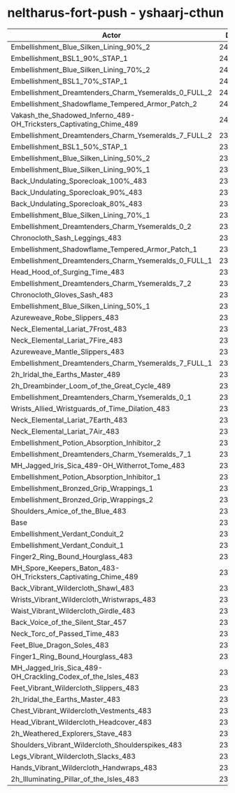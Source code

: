 # neltharus-fort-push - yshaarj-cthun
| Actor | DPS | Increase |
|---|:---:|:---:|
|Embellishment_Blue_Silken_Lining_90%_2|243274|3.98%|
|Embellishment_BSL1_90%_STAP_1|241787|3.34%|
|Embellishment_Blue_Silken_Lining_70%_2|241269|3.12%|
|Embellishment_BSL1_70%_STAP_1|240800|2.92%|
|Embellishment_Dreamtenders_Charm_Ysemeralds_0_FULL_2|240774|2.91%|
|Embellishment_Shadowflame_Tempered_Armor_Patch_2|240233|2.68%|
|Vakash_the_Shadowed_Inferno_489-OH_Tricksters_Captivating_Chime_489|240011|2.58%|
|Embellishment_Dreamtenders_Charm_Ysemeralds_7_FULL_2|239924|2.54%|
|Embellishment_BSL1_50%_STAP_1|239780|2.48%|
|Embellishment_Blue_Silken_Lining_50%_2|239342|2.29%|
|Embellishment_Blue_Silken_Lining_90%_1|238822|2.07%|
|Back_Undulating_Sporecloak_100%_483|238586|1.97%|
|Back_Undulating_Sporecloak_90%_483|238249|1.83%|
|Back_Undulating_Sporecloak_80%_483|237856|1.66%|
|Embellishment_Blue_Silken_Lining_70%_1|237768|1.62%|
|Embellishment_Dreamtenders_Charm_Ysemeralds_0_2|237411|1.47%|
|Chronocloth_Sash_Leggings_483|237385|1.46%|
|Embellishment_Shadowflame_Tempered_Armor_Patch_1|237299|1.42%|
|Embellishment_Dreamtenders_Charm_Ysemeralds_0_FULL_1|237160|1.36%|
|Head_Hood_of_Surging_Time_483|237089|1.33%|
|Embellishment_Dreamtenders_Charm_Ysemeralds_7_2|237025|1.30%|
|Chronocloth_Gloves_Sash_483|236812|1.21%|
|Embellishment_Blue_Silken_Lining_50%_1|236671|1.15%|
|Azureweave_Robe_Slippers_483|236582|1.12%|
|Neck_Elemental_Lariat_7Frost_483|236369|1.02%|
|Neck_Elemental_Lariat_7Fire_483|236312|1.00%|
|Azureweave_Mantle_Slippers_483|236261|0.98%|
|Embellishment_Dreamtenders_Charm_Ysemeralds_7_FULL_1|236081|0.90%|
|2h_Iridal_the_Earths_Master_489|235992|0.86%|
|2h_Dreambinder_Loom_of_the_Great_Cycle_489|235816|0.79%|
|Embellishment_Dreamtenders_Charm_Ysemeralds_0_1|235494|0.65%|
|Wrists_Allied_Wristguards_of_Time_Dilation_483|235337|0.58%|
|Neck_Elemental_Lariat_7Earth_483|235244|0.54%|
|Neck_Elemental_Lariat_7Air_483|235205|0.53%|
|Embellishment_Potion_Absorption_Inhibitor_2|234727|0.32%|
|Embellishment_Dreamtenders_Charm_Ysemeralds_7_1|234665|0.30%|
|MH_Jagged_Iris_Sica_489-OH_Witherrot_Tome_483|234641|0.29%|
|Embellishment_Potion_Absorption_Inhibitor_1|234293|0.14%|
|Embellishment_Bronzed_Grip_Wrappings_1|234083|0.05%|
|Embellishment_Bronzed_Grip_Wrappings_2|234004|0.01%|
|Shoulders_Amice_of_the_Blue_483|233982|0.00%|
|Base|233973|0.00%|
|Embellishment_Verdant_Conduit_2|233912|-0.03%|
|Embellishment_Verdant_Conduit_1|233890|-0.04%|
|Finger2_Ring_Bound_Hourglass_483|233638|-0.14%|
|MH_Spore_Keepers_Baton_483-OH_Tricksters_Captivating_Chime_489|233458|-0.22%|
|Back_Vibrant_Wildercloth_Shawl_483|233391|-0.25%|
|Wrists_Vibrant_Wildercloth_Wristwraps_483|233243|-0.31%|
|Waist_Vibrant_Wildercloth_Girdle_483|233126|-0.36%|
|Back_Voice_of_the_Silent_Star_457|233060|-0.39%|
|Neck_Torc_of_Passed_Time_483|232896|-0.46%|
|Feet_Blue_Dragon_Soles_483|232778|-0.51%|
|Finger1_Ring_Bound_Hourglass_483|232692|-0.55%|
|MH_Jagged_Iris_Sica_489-OH_Crackling_Codex_of_the_Isles_483|232500|-0.63%|
|Feet_Vibrant_Wildercloth_Slippers_483|232393|-0.68%|
|2h_Iridal_the_Earths_Master_483|232372|-0.68%|
|Chest_Vibrant_Wildercloth_Vestments_483|232253|-0.74%|
|Head_Vibrant_Wildercloth_Headcover_483|232146|-0.78%|
|2h_Weathered_Explorers_Stave_483|232124|-0.79%|
|Shoulders_Vibrant_Wildercloth_Shoulderspikes_483|231865|-0.90%|
|Legs_Vibrant_Wildercloth_Slacks_483|231711|-0.97%|
|Hands_Vibrant_Wildercloth_Handwraps_483|231284|-1.15%|
|2h_Illuminating_Pillar_of_the_Isles_483|230605|-1.44%|
